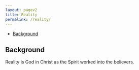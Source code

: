 ```yaml
---
layout: pagev2
title: Reality
permalink: /reality/
---
```

- [Background](#background)

## Background

Reality is God in Christ as the Spirit worked into the believers.
